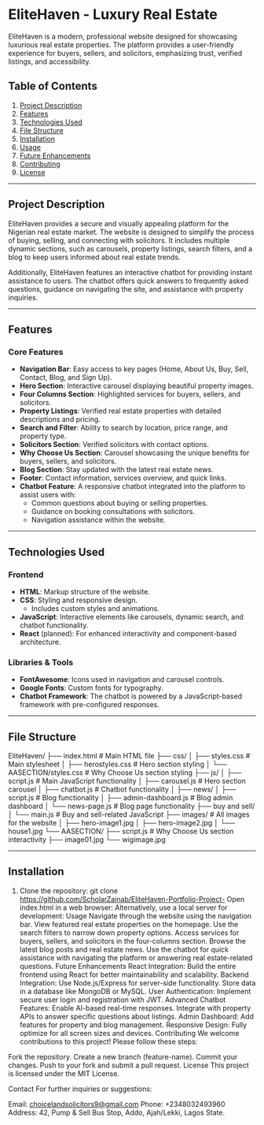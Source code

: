 # EliteHaven - Luxury Real Estate

EliteHaven is a modern, professional website designed for showcasing luxurious real estate properties. The platform provides a user-friendly experience for buyers, sellers, and solicitors, emphasizing trust, verified listings, and accessibility.

## Table of Contents

1. [Project Description](#project-description)
2. [Features](#features)
3. [Technologies Used](#technologies-used)
4. [File Structure](#file-structure)
5. [Installation](#installation)
6. [Usage](#usage)
7. [Future Enhancements](#future-enhancements)
8. [Contributing](#contributing)
9. [License](#license)

---

## Project Description

EliteHaven provides a secure and visually appealing platform for the Nigerian real estate market. The website is designed to simplify the process of buying, selling, and connecting with solicitors. It includes multiple dynamic sections, such as carousels, property listings, search filters, and a blog to keep users informed about real estate trends.

Additionally, EliteHaven features an interactive chatbot for providing instant assistance to users. The chatbot offers quick answers to frequently asked questions, guidance on navigating the site, and assistance with property inquiries.

---

## Features

### Core Features
- **Navigation Bar**: Easy access to key pages (Home, About Us, Buy, Sell, Contact, Blog, and Sign Up).
- **Hero Section**: Interactive carousel displaying beautiful property images.
- **Four Columns Section**: Highlighted services for buyers, sellers, and solicitors.
- **Property Listings**: Verified real estate properties with detailed descriptions and pricing.
- **Search and Filter**: Ability to search by location, price range, and property type.
- **Solicitors Section**: Verified solicitors with contact options.
- **Why Choose Us Section**: Carousel showcasing the unique benefits for buyers, sellers, and solicitors.
- **Blog Section**: Stay updated with the latest real estate news.
- **Footer**: Contact information, services overview, and quick links.
- **Chatbot Feature**: A responsive chatbot integrated into the platform to assist users with:
  - Common questions about buying or selling properties.
  - Guidance on booking consultations with solicitors.
  - Navigation assistance within the website.

---

## Technologies Used

### Frontend
- **HTML**: Markup structure of the website.
- **CSS**: Styling and responsive design.
  - Includes custom styles and animations.
- **JavaScript**: Interactive elements like carousels, dynamic search, and chatbot functionality.
- **React** (planned): For enhanced interactivity and component-based architecture.

### Libraries & Tools
- **FontAwesome**: Icons used in navigation and carousel controls.
- **Google Fonts**: Custom fonts for typography.
- **Chatbot Framework**: The chatbot is powered by a JavaScript-based framework with pre-configured responses.

---

## File Structure

EliteHaven/ ├── index.html # Main HTML file ├── css/ │ ├── styles.css # Main stylesheet │ ├── herostyles.css # Hero section styling │ └── AASECTION/styles.css # Why Choose Us section styling ├── js/ │ ├── script.js # Main JavaScript functionality │ ├── carousel.js # Hero section carousel │ ├── chatbot.js # Chatbot functionality │ ├── news/ │ ├── script.js # Blog functionality │ ├── admin-dashboard.js # Blog admin dashboard │ └── news-page.js # Blog page functionality ├── buy and sell/ │ └── main.js # Buy and sell-related JavaScript ├── images/ # All images for the website │ ├── hero-image1.jpg │ ├── hero-image2.jpg │ └── house1.jpg └── AASECTION/ ├── script.js # Why Choose Us section interactivity ├── image01.jpg └── wigimage.jpg


---

## Installation

1. Clone the repository:
   git clone https://github.com/ScholarZainab/EliteHaven-Portfolio-Project-
Open index.html in a web browser:
Alternatively, use a local server for development:
Usage
Navigate through the website using the navigation bar.
View featured real estate properties on the homepage.
Use the search filters to narrow down property options.
Access services for buyers, sellers, and solicitors in the four-columns section.
Browse the latest blog posts and real estate news.
Use the chatbot for quick assistance with navigating the platform or answering real estate-related questions.
Future Enhancements
React Integration: Build the entire frontend using React for better maintainability and scalability.
Backend Integration:
Use Node.js/Express for server-side functionality.
Store data in a database like MongoDB or MySQL.
User Authentication:
Implement secure user login and registration with JWT.
Advanced Chatbot Features:
Enable AI-based real-time responses.
Integrate with property APIs to answer specific questions about listings.
Admin Dashboard:
Add features for property and blog management.
Responsive Design:
Fully optimize for all screen sizes and devices.
Contributing
We welcome contributions to this project! Please follow these steps:

Fork the repository.
Create a new branch (feature-name).
Commit your changes.
Push to your fork and submit a pull request.
License
This project is licensed under the MIT License.

Contact
For further inquiries or suggestions:

Email: choicelandsolicitors9@gmail.com
Phone: +2348032493960
Address: 42, Pump & Sell Bus Stop, Addo, Ajah/Lekki, Lagos State.
